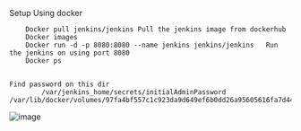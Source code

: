 Setup Using docker 
		
		Docker pull jenkins/jenkins	Pull the jenkins image from dockerhub
		Docker images
		Docker run -d -p 8080:8080 --name jenkins jenkins/jenkins 	Run the jenkins on using port 8080
		Docker ps 	
		
		
	Find password on this dir
			/var/jenkins_home/secrets/initialAdminPassword	/var/lib/docker/volumes/97fa4bf557c1c923da9d649ef6b0dd26a95605616fa7d44d43bc6ef7bd7512b7/_data/secrets
![image](https://github.com/Fir3eye/jenkins_Projects/assets/93431222/8a4e2830-b17b-4551-b126-f1ea1a642d14)
